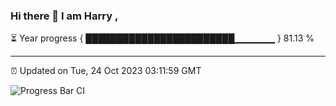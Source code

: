 ### Hi there 👋 I am Harry , 

⏳ Year progress { ████████████████████████▁▁▁▁▁▁ } 81.13 %

---

⏰ Updated on Tue, 24 Oct 2023 03:11:59 GMT

![Progress Bar CI](https://github.com/duykhang68/duykhang68/workflows/Progress%20Bar%20CI/badge.svg)
